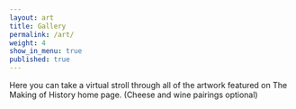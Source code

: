 ```yaml
---
layout: art
title: Gallery
permalink: /art/
weight: 4
show_in_menu: true
published: true
---
```


Here you can take a virtual stroll through all of the artwork featured on The Making of History home page. (Cheese and wine pairings optional)
